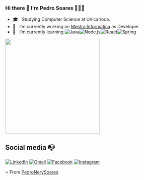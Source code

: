 ### Hi there 👋 I'm Pedro Soares 👨🏾‍💻
- 🎓 &nbsp; Studying Computer Science at Unicarioca.
- 🔭 &nbsp; I’m currently working on <a href="http://www.mestrainfo.com.br/site/" target="_blank">Mestra Informatica</a> as Developer
- 🌱 &nbsp; I’m currently learning   ![Java](https://img.shields.io/badge/-Java-333333?style=flat&logo=Java&logoColor=007396)![Node.js](https://img.shields.io/badge/-Node.js-333333?style=flat&logo=node.js)![React](https://img.shields.io/badge/-React-333333?style=flat&logo=react)![Spring](https://img.shields.io/badge/-Spring-333333?style=flat&logo=spring)
<img src="https://media.giphy.com/media/ZVik7pBtu9dNS/source.gif" width="300"/>


## Social media :mailbox_with_no_mail:
[![LinkedIn](https://img.shields.io/badge/-LINKEDIN-0077B5?style=for-the-badge&logo=linkedin&logoColor=white)](https://www.linkedin.com/in/pedro-nery-8831901b1/)
[![Gmail](https://img.shields.io/badge/-GMAIL-D14836?style=for-the-badge&logo=gmail&logoColor=white)](mailto:pedrohnery@gmail.com)
[![Facebook](https://img.shields.io/badge/facebook-%231877F2.svg?&style=for-the-badge&logo=facebook&logoColor=white)](https://www.facebook.com/pedro.nery.18)
[![Instagram](https://img.shields.io/badge/instagram-%23E4405F.svg?&style=for-the-badge&logo=instagram&logoColor=white)](https://www.instagram.com/nery.pedro/)








⭐️ From [PedroNerySoares](https://github.com/PedroNerySoares)
